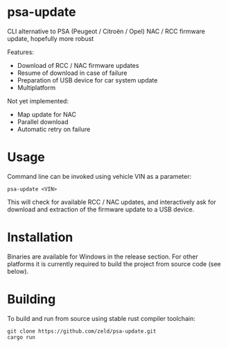 # psa-update
CLI alternative to PSA (Peugeot / Citroën / Opel) NAC / RCC firmware update, hopefully more robust

Features:
- Download of RCC / NAC firmware updates
- Resume of download in case of failure
- Preparation of USB device for car system update
- Multiplatform

Not yet implemented:
- Map update for NAC
- Parallel download
- Automatic retry on failure

# Usage

Command line can be invoked using vehicle VIN as a parameter:
```
psa-update <VIN>
```
This will check for available RCC / NAC updates, and interactively ask for download and extraction of the firmware update to a USB device.

# Installation

Binaries are available for Windows in the release section. For other platforms it is currently required to build the project from source code (see below).

# Building

To build and run from source using stable rust compiler toolchain:
```
git clone https://github.com/zeld/psa-update.git
cargo run
```
